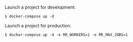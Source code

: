 Launch a project for development:

```$xslt
$ docker-compose up -d
```

Launch a project for production:

```$xslt
$ docker-compose up -d -e RR_WORKERS=1 -e RR_MAX_JOBS=1
```
